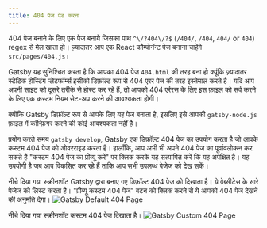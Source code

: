 ```yaml
---
title: 404 पेज ऐड करना
---
```


404 पेज बनाने के लिए एक पेज बनाये जिसका पाथ `^\/?404\/?$` (`/404/`, `/404`, `404/` or `404`) regex से मेल खाता हो। ज़्यादातर आप एक React कौम्पोनॅन्ट पेज बनाना चाहेंगे `src/pages/404.js`।

Gatsby यह सुनिश्चित करता है कि आपका 404 पेज `404.html` की तरह बना हो क्यूंकि ज़्यादातर स्टेटिक होस्टिंग प्लेटफॉर्म्स इसीको डिफ़ॉल्ट रूप से 404 एरर पेज की तरह इस्तेमाल करते है। यदि आप अपनी साइट को दूसरे तरीके से होस्ट कर रहे हैं, तो आपको 404 एर्ररस के लिए इस फ़ाइल को सर्व करने के लिए एक कस्टम नियम सेट-अप करने की आवश्यकता होगी।

क्योंकि Gatsby डिफ़ॉल्ट रूप से आपके लिए यह पेज बनाता है, इसलिए इसे आपकी `gatsby-node.js` फ़ाइल में कॉन्फ़िगर करने की कोई आवश्यकता नहीं है।

प्रयोग करते समय `gatsby develop`, Gatsby एक डिफ़ॉल्ट 404 पेज का उपयोग करता है जो आपके कस्टम 404 पेज को ओवरराइड करता है। हालाँकि, आप अभी भी अपने 404 पेज का पूर्वावलोकन कर सकते हैं "कस्टम 404 पेज का प्रीव्यू करें" पर क्लिक करके यह सत्यापित करें कि यह अपेक्षित है। यह उपयोगी है जब आप विकसित कर रहे हैं ताकि आप सभी उपलब्ध पेजेज को देख सकें।


नीचे दिया गया स्क्रीनशॉट Gatsby द्वारा बनाए गए डिफ़ॉल्ट 404 पेज को दिखाता है।
ये वेब्सीटेस के सारे पेजेज को लिस्ट करता है। "प्रीव्यू कस्टम 404 पेज" बटन को क्लिक करने से ये आपको 404 पेज देखने की अनुमति देगा।
![Gatsby Default 404 Page](images/gatsby-default-404.png)

नीचे दिया गया स्क्रीनशॉट कस्टम 404 पेज दिखाता है।
![Gatsby Custom 404 Page](images/gatsby-custom-404.png)
